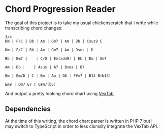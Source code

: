 # Chord Progression Reader

The goal of this project is to take my usual chickenscratch that I write while transcribing chord changes:

```
3/4
Dm | F/C | Bb | Am | Gm7 | Am | Bb | Csus9 C 

Dm | F/C | Bb | Am | Gm7 | Am | Dsus | D

Bb | Bm7 |    | C/D | Em(add9) | Eb | Dm | Gm7

Am | Bb |    | Asus | A7 | Bsus | B7

Em | Em/D | C | Bm | Am | G6 | F#m7 | B13 B(b13) 

Em9 | Dm7 G7 | C#m7(b5)
```

And output a pretty looking chord chart using [VexTab](https://github.com/0xfe/vextab).

## Dependencies

At the time of this writing, the chord chart parser is written in PHP 7 but I may switch to TypeScript in order to less clumsily integrate the VexTab API.